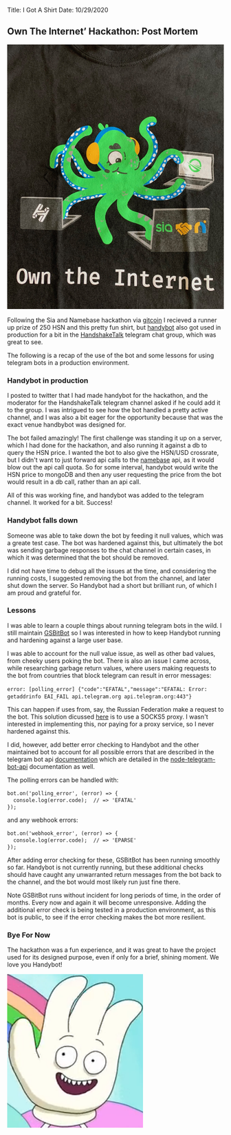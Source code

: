 Title: I Got A Shirt
Date: 10/29/2020

## Own The Internet’ Hackathon: Post Mortem
![shirt](./_hns-hackathon-tee.jpeg)

Following the Sia and Namebase hackathon via
<a href="https://gitcoin.co/" target="new">gitcoin</a> 
I recieved a runner up prize of 250 HSN and this pretty fun shirt, but
<a href="https://github.com/tobyjaguar/handybot" target="new">handybot</a> also got used in production for a bit in the 
<a href="https://t.me/handshaketalk" target="new">HandshakeTalk</a> 
telegram chat group, which was great to see.

The following is a recap of the use of the bot and some lessons for using telegram bots in a production environment.

### Handybot in production

I posted to twitter that I had made handybot for the hackathon, and
the moderator for the HandshakeTalk telegram channel asked if 
he could add it to the group. I was intrigued to see how the bot
handled a pretty active channel, and I was also a bit eager for the
opportunity because that was the exact venue handbybot was designed for.

The bot failed amazingly! The first challenge was standing it up on 
a server, which I had done for the hackathon, and also running it against a db to query the HSN price. I wanted the bot to also give
the HSN/USD crossrate, but I didn't want to just forward api calls
to the <a href="https://www.namebase.io/" target="new">namebase</a> api, as it would blow out the api call quota. So for some interval, handybot would write the HSN price to mongoDB and then any user
requesting the price from the bot would result in a db call, rather than an api call.

All of this was working fine, and handybot was added to the telegram 
channel. It worked for a bit. Success!

### Handybot falls down

Someone was able to take down the bot by feeding it null values, which was a greate test case. The bot was hardened against this, but ultimately the bot was sending garbage responses to the chat channel in certain cases, in which it was determined that the bot should be removed. 

I did not have time to debug all the issues at the time, and considering the running costs, I suggested removing the bot from the channel, and later shut down the server. So Handybot had a short
but brilliant run, of which I am proud and grateful for.

### Lessons

I was able to learn a couple things about running telegram bots in the wild. I still maintain 
<a href="https://t.me/gsbitbot" target="new">GSBitBot</a>
so I was interested in how to keep Handybot running and hardening against a large user base.

I was able to account for the null value issue, as well as other bad
values, from cheeky users poking the bot. There is also an issue
I came across, while researching garbage return values, where users
making requests to the bot from countries that block telegram can result in error messages:

`error: [polling_error] {"code":"EFATAL","message":"EFATAL: Error: getaddrinfo EAI_FAIL api.telegram.org api.telegram.org:443"}`

This can happen if uses from, say, the Russian Federation make a request to the bot. This solution dicussed 
<a href="https://github.com/yagop/node-telegram-bot-api/issues/696" target="new">here</a> 
is to use a SOCKS5 proxy. I wasn't interested in implementing this, 
nor paying for a proxy service, so I never hardened against this.

I did, however, add better error checking to Handybot and the other
maintained bot to account for all possible errors that are described
in the telegram bot api 
<a href="https://core.telegram.org/bots/api" target="new">documentation</a>
which are detailed in the 
<a href="https://github.com/yagop/node-telegram-bot-api" target="new">
node-telegram-bot-api</a> documentation as well.

The polling errors can be handled with:

```
bot.on('polling_error', (error) => {
  console.log(error.code);  // => 'EFATAL'
});
```

and any webhook errors:

```
bot.on('webhook_error', (error) => {
  console.log(error.code);  // => 'EPARSE'
});
```

After adding error checking for these, GSBitBot has been running
smoothly so far. Handybot is not currently running, but these
additional checks should have caught any unwarranted return messages 
from the bot back to the channel, and the bot would most likely run
just fine there.

Note GSBitBot runs without incident for long periods of time, in the
order of months. Every now and again it will become unresponsive. Adding the additional error check is being tested in a production environment, as this bot is public, to see if the error checking makes
the bot more resilient. 

### Bye For Now

The hackathon was a fun experience, and it was great to have the
project used for its designed purpose, even if only for a brief, shining moment. We love you Handybot!

![handybot](./_handy.png)